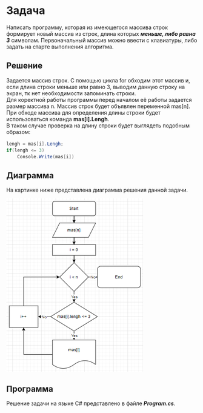 # Задача

Написать программу, которая из имеющегося массива строк формирует новый массив из строк, длина которых ***меньше, либо равна 3*** символам. Первоначальный массив можно ввести с клавиатуры, либо задать на старте выполнения алгоритма.

## Решение

Задается массив строк. С помощью цикла for обходим этот массив и, если длина строки меньше или равно 3, выводим данную строку на экран, тк нет необходимости запоминать строки.  
Для коректной работы программы перед началом её работы задается размер массива n. Массив строк будет объявлен переменной mas[n].  
При обходе массива для определения длины строки будет использоваться команда **mas[i].Lengh**.  
В таком случае проверка на длину строки будет выглядеть подобным образом:

```C#
lengh = mas[i].Lengh;
if(lengh <= 3)
    Console.Write(mas[i])
```

## Диаграмма

На картинке ниже представлена диаграмма решения данной задачи.

![logo](diagram.png)

## Программа

Решение задачи на языке C# представлено в файле ***Program.cs***.  
